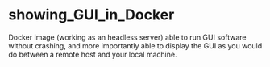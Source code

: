 # showing_GUI_in_Docker
Docker image (working as an headless server) able to run GUI software without crashing, and more importantly able to display the GUI as you would do between a remote host and your local machine.
